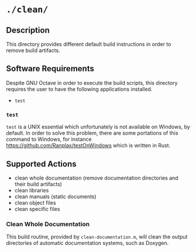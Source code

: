 <!------------------------------------------------------------------------------
--
-- Copyright (C) 2022 Kevin Matthes
--
-- This program is free software; you can redistribute it and/or modify
-- it under the terms of the GNU General Public License as published by
-- the Free Software Foundation; either version 2 of the License, or
-- (at your option) any later version.
--
-- This program is distributed in the hope that it will be useful,
-- but WITHOUT ANY WARRANTY; without even the implied warranty of
-- MERCHANTABILITY or FITNESS FOR A PARTICULAR PURPOSE.  See the
-- GNU General Public License for more details.
--
-- You should have received a copy of the GNU General Public License along
-- with this program; if not, write to the Free Software Foundation, Inc.,
-- 51 Franklin Street, Fifth Floor, Boston, MA 02110-1301 USA.
--
----
--
--  FILE
--      README.md
--
--  BRIEF
--      Important information regarding this project.
--
--  AUTHOR
--      Kevin Matthes
--
--  COPYRIGHT
--      (C) 2022 Kevin Matthes.
--      This file is licensed GPL 2 as of June 1991.
--
--  DATE
--      2022
--
--  NOTE
--      See `LICENSE' for full license.
--
------------------------------------------------------------------------------->

# `./clean/`

## Description

This directory provides different default build instructions in order to remove
build artifacts.

## Software Requirements

Despite GNU Octave in order to execute the build scripts, this directory
requires the user to have the following applications installed.

* `test`

### `test`

`test` is a UNIX essential which unfortunately is not available on Windows, by
default.  In order to solve this problem, there are some portations of this
command to Windows, for instance https://github.com/Ranplax/testOnWindows which
is written in Rust.

## Supported Actions

* clean whole documentation (remove documentation directories and their build
  artifacts)
* clean libraries
* clean manuals (static documents)
* clean object files
* clean specific files

### Clean Whole Documentation

This build routine, provided by `clean-documentation.m`, will clean the output
directories of automatic documentation systems, such as Doxygen.

<!----------------------------------------------------------------------------->
